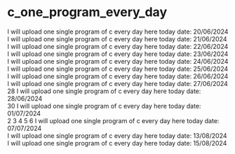 # c_one_program_every_day
I will upload one single program of c every day here today date: 20/06/2024<br> 
I will upload one single program of c every day here today date: 21/06/2024<br> 
I will upload one single program of c every day here today date: 22/06/2024<br> 
I will upload one single program of c every day here today date: 23/06/2024<br> 
I will upload one single program of c every day here today date: 24/06/2024<br> 
I will upload one single program of c every day here today date: 25/06/2024<br> 
I will upload one single program of c every day here today date: 26/06/2024<br> 
I will upload one single program of c every day here today date: 27/06/2024<br> 
28
I will upload one single program of c every day here today date: 28/06/2024<br> 
30
I will upload one single program of c every day here today date: 01/07/2024<br> 
2
3
4
5
6
I will upload one single program of c every day here today date: 07/07/2024<br> 
I will upload one single program of c every day here today date: 13/08/2024<br> 
I will upload one single program of c every day here today date: 15/08/2024<br> 